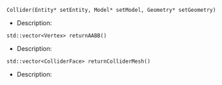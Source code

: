`Collider(Entity* setEntity, Model* setModel, Geometry* setGeometry)`
- Description: 

`std::vector<Vertex> returnAABB()`
- Description: 

`std::vector<ColliderFace> returnColliderMesh()`
- Description: 